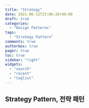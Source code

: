 ```yaml
---
title: "Strategy"
date: 2021-06-12T23:06:26+09:00
draft: true
categories:
  - "Design Patterns"
tags:
  - "Strategy Pattern"
comments: true
authorbox: true
pager: true
toc: true
sidebar: "right"
widgets:
  - "search"
  - "recent"
  - "taglist"
---
```

## Strategy Pattern, 전략 패턴
